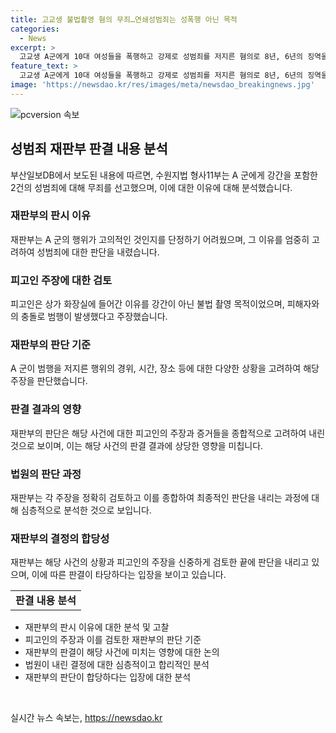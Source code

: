```yaml
---
title: 고교생 불법촬영 혐의 무죄…연쇄성범죄는 성폭행 아닌 목적
categories:
  - News
excerpt: >
  고교생 A군에게 10대 여성들을 폭행하고 강제로 성범죄를 저지른 혐의로 8년, 6년의 징역을 선고했으나 2건의 강간 등에 대해서는 고의가 있다고 단정하기 어렵다며 무죄로 판단했다. 재판부는 범행의 폭력성과 위험성을 지적하며 피해자에 대한 고통을 감안하고 양형 결정했다. A군의 주장을 받아들이지 않았으며, 피해자와 싸우는 도중 충동적으로 범행한 것으로 보고 있다.
feature_text: >
  고교생 A군에게 10대 여성들을 폭행하고 강제로 성범죄를 저지른 혐의로 8년, 6년의 징역을 선고했으나 2건의 강간 등에 대해서는 고의가 있다고 단정하기 어렵다며 무죄로 판단했다. 재판부는 범행의 폭력성과 위험성을 지적하며 피해자에 대한 고통을 감안하고 양형 결정했다. A군의 주장을 받아들이지 않았으며, 피해자와 싸우는 도중 충동적으로 범행한 것으로 보고 있다.
image: 'https://newsdao.kr/res/images/meta/newsdao_breakingnews.jpg'
---
```


<p><img src="https://newsdao.kr/res/images/meta/newsdao_breakingnews.jpg" alt="pcversion 속보" /></p>

<h2 data-ke-size="size26">성범죄 재판부 판결 내용 분석</h2>

<p data-ke-size="size16">부산일보DB에서 보도된 내용에 따르면, 수원지법 형사11부는 A 군에게 강간을 포함한 2건의 성범죄에 대해 무죄를 선고했으며, 이에 대한 이유에 대해 분석했습니다.</p>

<h3>재판부의 판시 이유</h3>

<p data-ke-size="size16">재판부는 A 군의 행위가 고의적인 것인지를 단정하기 어려웠으며, 그 이유를 엄중히 고려하여 성범죄에 대한 판단을 내렸습니다.</p>

<h3>피고인 주장에 대한 검토</h3>

<p data-ke-size="size16">피고인은 상가 화장실에 들어간 이유를 강간이 아닌 불법 촬영 목적이었으며, 피해자와의 충돌로 범행이 발생했다고 주장했습니다.</p>

<h3>재판부의 판단 기준</h3>

<p data-ke-size="size16">A 군이 범행을 저지른 행위의 경위, 시간, 장소 등에 대한 다양한 상황을 고려하여 해당 주장을 판단했습니다.</p>

<h3>판결 결과의 영향</h3>

<p data-ke-size="size16">재판부의 판단은 해당 사건에 대한 피고인의 주장과 증거들을 종합적으로 고려하여 내린 것으로 보이며, 이는 해당 사건의 판결 결과에 상당한 영향을 미칩니다.</p>

<h3>법원의 판단 과정</h3>

<p data-ke-size="size16">재판부는 각 주장을 정확히 검토하고 이를 종합하여 최종적인 판단을 내리는 과정에 대해 심층적으로 분석한 것으로 보입니다.</p>

<h3>재판부의 결정의 합당성</h3>

<p data-ke-size="size16">재판부는 해당 사건의 상황과 피고인의 주장을 신중하게 검토한 끝에 판단을 내리고 있으며, 이에 따른 판결이 타당하다는 입장을 보이고 있습니다.</p>

<table style="width: 100%;" data-ke-style="text-align: left;">
<tbody>
<tr>
<td style="text-align: center; height: 17px;"><b>판결 내용 분석</b></td>
</tr>
</tbody>
</table>

<ul>
<li>재판부의 판시 이유에 대한 분석 및 고찰</li>
<li>피고인의 주장과 이를 검토한 재판부의 판단 기준</li>
<li>재판부의 판결이 해당 사건에 미치는 영향에 대한 논의</li>
<li>법원이 내린 결정에 대한 심층적이고 합리적인 분석</li>
<li>재판부의 판단이 합당하다는 입장에 대한 분석</li>
</ul>

<p data-ke-size="size16">&nbsp;</p>
실시간 뉴스 속보는, <a href="https://newsdao.kr" rel="dofollow">https://newsdao.kr</a>


